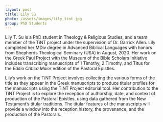 ```yaml
---
layout: post
title: Lily Su
photo: /assets/images/lily_tint.jpg
group: PhD Students
---
```

Lily T. Su is a PhD student in Theology & Religious Studies, and a team member of the TiNT project under the supervision of Dr. Garrick Allen. Lily completed her MDiv degree in Advanced Biblical Languages with honors from Shepherds Theological Seminary (USA) in August, 2020. Her work on the Greek Paul Project with the Museum of the Bible Scholars Initiative includes transcribing manuscripts of 1 Timothy, 2 Timothy, and Titus for the *Editio Critica Maior* edition of the Pastoral Epistles.

Lily’s work on the TiNT Project involves collecting the various forms of the title as they appear in the Greek manuscripts to produce titular profiles for the manuscripts using the TiNT Project editorial tool. Her contribution to the TiNT Project is to explore the reception of authorship, date, and context of production of the Pastoral Epistles, using data gathered from the New Testament’s titular traditions. The titular features of the manuscripts will provide a window into the reception history, the provenance, and the production of the Pastorals.